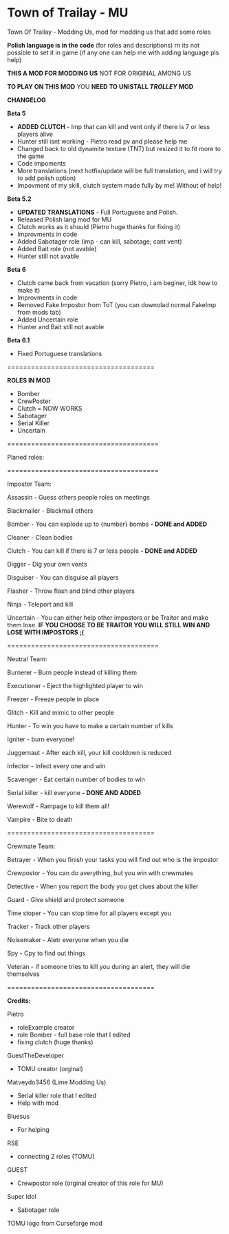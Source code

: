 # Town of Trailay - MU
Town Of Trailay - Modding Us, mod for modding us that add some roles

**Polish language is in the code** (for roles and descriptions) rn its not possible to set it in game
(if any one can help me with adding language pls help)

**THIS A MOD FOR MODDING US**
NOT FOR ORIGINAL AMONG US

**TO PLAY ON THIS MOD** YOU **NEED TO UNISTALL *__TROLLEY__* MOD**

**CHANGELOG**

**Beta 5**

- **ADDED CLUTCH** - Imp that can kill and vent only if there is 7 or less players alive
- Hunter still isnt working - Pietro read pv and please help me
- Changed back to old dynamite texture (TNT) but resized it to fit more to the game
- Code impoments
- More translations (next hotfix/update will be full translation, and i will try to add polish option)
- Impovment of my skill, clutch system made fully by me! Without of help!

**Beta 5.2**
- **UPDATED TRANSLATIONS** - Full Portuguese and Polish.
- Released Polish lang mod for MU
- Clutch works as it should (Pietro huge thanks for fixing it)
- Improvments in code
- Added Sabotager role (imp - can kill, sabotage; cant vent)
- Added Bait role (not avable)
- Hunter still not avable

**Beta 6**
- Clutch came back from vacation (sorry Pietro, i am beginer, idk how to make it)
- Improvments in code
- Removed Fake Impostor from ToT (you can downolad normal FakeImp from mods tab)
- Added Uncertain role
- Hunter and Bait still not avable

**Beta 6.1**
- Fixed Portuguese translations

=====================================

**ROLES IN MOD**
- Bomber
- CrewPoster
- Clutch = NOW WORKS
- Sabotager
- Serial Killer
- Uncertain

======================================

Planed roles:

======================================

Impostor Team:

Assassin - Guess others people roles on meetings

Blackmailer - Blackmail others

Bomber - You can explode up to {number} bombs **- DONE and ADDED**

Cleaner - Clean bodies

Clutch - You can kill if there is 7 or less people **- DONE and ADDED**

Digger - Dig your own vents

Disguiser - You can disguise all players

Flasher - Throw flash and blind other players

Ninja - Teleport and kill

Uncertain - You can either help other impostors or be Traitor and make them lose.
**IF YOU CHOOSE TO BE TRAITOR YOU WILL STILL WIN AND LOSE WITH IMPOSTORS ;(**

======================================

Neutral Team:

Burnerer - Burn people instead of killing them

Executioner - Eject the highlighted player to win

Freezer - Freeze people in place

Glitch - Kill and mimic to other people

Hunter - To win you have to make a certain number of kills

Igniter - burn everyone!

Juggernaut - After each kill, your kill cooldown is reduced

Infector - Infect every one and win

Scavenger - Eat certain number of bodies to win

Serial killer - kill everyone **- DONE AND ADDED**

Werewolf - Rampage to kill them all!

Vampire - Bite to death

=====================================

Crewmate Team:

Betrayer - When you finish your tasks you will find out who is the impostor

Crewpostor - You can do averything, but you win with crewmates

Detective - When you report the body you get clues about the killer

Guard - Give shield and protect someone

Time stoper - You can stop time for all players except you

Tracker - Track other players

Noisemaker - Aletr everyone when you die

Spy - Cpy to find out things

Veteran - If someone tries to kill you during an alert, they will die themselves

=====================================

**Credits:**

Pietro
- roleExample creator
- role Bomber - full base role that I edited
- fixing clutch (huge thanks)

GuestTheDeveloper
- TOMU creator (orginal)

Matveydo3456 (Lime Modding Us)
- Serial killer role that I edited
- Help with mod

Bluesus
- For helping

RSE
- connecting 2 roles (TOMU)

GUEST
- Crewpostor role (orginal creator of this role for MU)

Super Idol
- Sabotager role

TOMU logo from Curseforge mod

